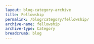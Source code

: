 ```yaml
---
layout: blog-category-archive
title: Fellowship
permalink: /blog/category/fellowship/
archive-name: fellowship
archive-type: Category
breadcrumb: blog
---
```

